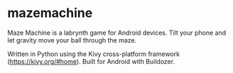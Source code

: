 # mazemachine
Maze Machine is a labrynth game for Android devices. Tilt your phone and let gravity move your ball through the maze.

Written in Python using the Kivy cross-platform framework (https://kivy.org/#home). Built for Android with Buildozer.

